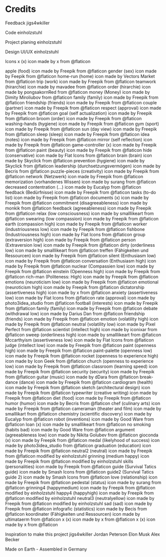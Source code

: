 # Credits

Feedback
jigs4wkiller

Code
einholzstuhl

Project planing
einholzstuhl

Design
UI/UX
einholzstuhl

Icons
x (x) icon made by x from @flaticon

apple (food) icon made by Freepik from @flaticon
gender (sex) icon made by Feepik from @flaticon
home-run (home) icon made by Vectors Market from @flaticon
trip (work) icon made by Freepik from @flaticon
teamwork (hirarchie) icon made by mavadee from @flaticon
order (hirarchie) icon made by pongsakornRed from @flaticon
money (Money) icon made by Dimity Miroliubov from @flaticon
family (family) icon made by Freepik from @flaticon
friendship (friends) icon made by Freepik from @flaticon
couple (partner) icon made by Freepik from @flaticon
respect (approval) icon made by Freepik from @flaticon
goal (self actualization) icon made by Freepik from @flaticon
broom (order) icon made by Freepik from @flaticon
washing-hands (hygiene) icon made by Freepik from @flaticon
gym (sport) icon made by Freepik from @flaticon
sun (day view) icon made by Freepik from @flaticon
sleep (sleep) icon made by Freepik from @flaticon
idea (notes) icon made by Freepik from @flaticon
mirror (self reflection) icon made by Freepik from @flaticon
game-controller (x) icon made by Freepik from @flaticon
paint (beauty) icon made by Freepik from @flaticon
hide (conservative) icon made by Flat Icons from @flaticon
brain (brain) icon made by Skyclick from @flaticon
prevention (hygiene) icon made by Skyclick from @flaticon
leadership (durchsetzungsvermögen) icon made by Becris from @flaticon
puzzle-pieces (creativity) icon made by Freepik from @flaticon
network (Netzwerk) icon made by Freepik from @flaticon
memorization (vorhandenes Wissen) icon made by surang from @flaticon
decreased contentration (...) icon made by Eucalyp from @flaticon
feedback (Bedürfnisse) icon made by Freepik from @flaticon
tasks (to-do list) icon made by Freepik from @flaticon
documents (x) icon made by Freepik from @flaticon
commitment (disagreeableness) icon made by monkik from @flaticon
feedback (agreeableness) icon made by Freepik from @flaticon
relax (low consciousness) icon made by smalllikeart from @flaticon
swearing (low compassion) icon made by Freepik from @flaticon
earth (compassion high) icon made by Freepik from @flaticon
worker (industriousness low) icon made by Freepik from @flaticon
fishbone (Industriousness high) icon made by Flat Icons from @flaticon
group (extraversion high) icon made by Freepik from @flaticon
person (Extraversion low) icon made by Freepik from @flaticon
dirty (orderliness low) icon made by smalllikeart from @flaticon
treffen (Fähigkeiten und Ressourcen) icon made by Freepik from @flaticon
silent (Enthusiasm low) icon made by Freepik from @flaticon
conversation (Enthusiasm high) icon made by Freepik from @flaticon
nuclear (Compassien low) icon made by Freepik from @flaticon
einstein (Openness high) icon made by Freepik from @flaticon
rich-man (Politeness: High) icon made by Freepik from @flaticon
emotions (neuroticism low) icon made by Freepik from @flaticon
emotional (neuroticism high) icon made by Freepik from @flaticon
dictatorship (assertiveness high) icon made by x from @flaticon
anxiety (assertiveness low) icon made by Flat Icons from @flaticon
rate (approval) icon made by photo3idea_studio from @flaticon
football (interests) icon made by Freepik from @flaticon
family (family) icon made by Freepik from @flaticon
debate (withdrawal low) icon made by Darius Dan from @flaticon
friendship (friends) icon made by Freepik from @flaticon
emotion (volatility high) icon made by Freepik from @flaticon
neutral (volatility low) icon made by Pixel Perfect from @flaticon
scientist (intellect high) icon made by iconixar from @flaticon
sweep (orderliness high) icon made by smalllikeart from @flaticon
Mccarthyism (assertiveness low) icon made by Flat Icons from @flaticon
judge (intellect low) icon made by Freepik from @flaticon
paint (openness high) icon made by Freepik from @flaticon
paint-palette (openness low) icon made by Freepik from @flaticon
rocket (openness to experience high) icon made by Icon Geek from @flaticon
church (openness to experience low) icon made by Freepik from @flaticon
classroom (learning speed) icon made by Freepik from @flaticon
security (security) icon made by Freepik from @flaticon
guitar (music) icon made by dDara from @flaticon
break-dance (dance) icon made by Freepik from @flaticon
cardiogram (health) icon made by Freepik from @flaticon
sketch (architectural design) icon made by Freepik from @flaticon
typewriter (creative writing) icon made by Freepik from @flaticon
diet (food) icon made by Freepik from @flaticon
humor (humor) icon made by Becris from @flaticon
chef (culinary arts) icon made by Freepik from @flaticon
cameraman (theater and film) icon made by smalllikart from @flaticon
chemistry (scientific discovery) icon made by Eucalyp from @flaticon
robot (inventions) icon made by Good Ware from @flaticon
loan (x) icon made by smalllikeart from @flaticon
no smoking (habits bad) icon made by Good Ware from @flaticon
argument (agreeableness low) icon made by Nikita Golubev from @flaticon
gioconda (x) icon made by Freepik from @flaticon
medal (likelyhood of success) icon made by photo3idea_studio from @flaticon
graduation (education) icon made by Freepik from @flaticon
neutral2 (neutral) icon made by Freepik from @flaticon modified by einholzstuhl
grinning (medium happy) icon made by Freepik from @flaticon modified by einholzstuhl
skills (personalities) icon made by Freepik from @flaticon
guide (Survival Tatics guide) icon made by Smash Icons from @flaticon
guide2 (Survival Tatics guide 2) icon made by Smash Icons from @flaticon
love (relationship) icon made by Freepik from @flaticon
pedestal (status) icon made by surang from @flaticon
grinning4 (happymedium) icon made by Freepik from @flaticon modified by einholzstuhl
happy4 (happyhigh) icon made by Freepik from @flaticon modified by einholzstuhl
neutral3 (neutralyellow) icon made by Freepik from @flaticon modified by einholzstuhl
sad (sad) icon made by Freepik from @flaticon
infografic (statistics) icon made by Becis from @flaticon
koordinater (Fähigkeiten und Ressourcen) icon made by ultimataerm from @flaticon
x (x) icon made by x from @flaticon
x (x) icon made by x from @flaticon

Inspiration to make this project
jigs4wkiller
Jordan Peterson
Elon Musk
Alex Becker

Made on Earth - Assembled in Germany

